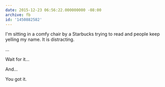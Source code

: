 ```yaml
---
date: 2015-12-23 06:56:22.000000000 -08:00
archive: fb
id: '1450882582'
---
```


I'm sitting in a comfy chair by a Starbucks trying to read and people keep yelling my name. It is distracting. 

...

Wait for it...

And...

You got it.
